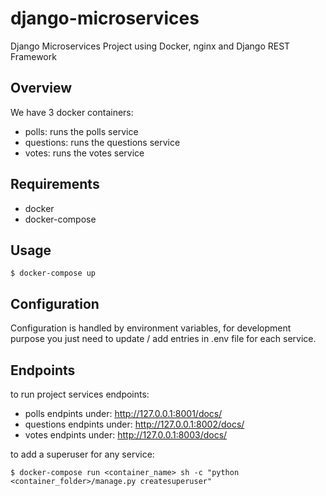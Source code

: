 # django-microservices
Django Microservices Project using Docker, nginx and Django REST Framework

Overview
--------
We have 3 docker containers:

* polls: runs the polls service
* questions: runs the questions service
* votes: runs the votes service

Requirements
------------
* docker
* docker-compose

Usage
-----

    $ docker-compose up

Configuration
-------------
Configuration is handled by environment variables, for development purpose you just need to update / add entries in .env file for each service.

Endpoints
--------
to run project services endpoints:
* polls endpints under: http://127.0.0.1:8001/docs/
* questions endpints under: http://127.0.0.1:8002/docs/
* votes endpints under: http://127.0.0.1:8003/docs/

to add a superuser for any service:

    $ docker-compose run <container_name> sh -c "python <container_folder>/manage.py createsuperuser"